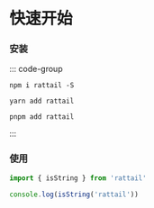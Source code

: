 # 快速开始

### 安装

::: code-group
```shell [npm]
npm i rattail -S
```

```shell [yarn]
yarn add rattail
```

```shell [pnpm]
pnpm add rattail
```
:::

### 使用

```ts
import { isString } from 'rattail'

console.log(isString('rattail'))
```